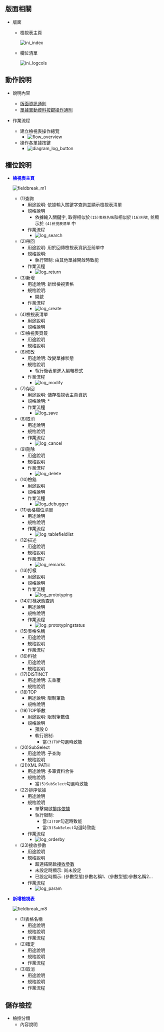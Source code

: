 ## <div id="layout">版面相關</div>

* 版面
  * 檢視表主頁

    ![ini_index]

  * 欄位清單

    ![ini_logcols]

## <div id="form-action">動作說明</div>

* 說明內容
  * [版面資訊通則](../RulesOther/README.md#ruleother1)
  * [單據異動資料按鍵操作通則](../RulesButton/README#rulebutton2)
  
* 作業流程
  * 建立檢視表操作總覽
    * ![flow_overview]
  * 操作各單據按鍵
    * ![diagram_log_button] 

## <div id="object-desc">欄位說明</div>
* <p id="fieldbreak1" style="color:blue;font-weight:bold">檢視表主頁</p>

    ![fieldbreak_m1]

    * <t>(1)查詢</t>
      * 用途說明: 依據輸入關鍵字查詢並顯示檢視表清單
      * 規格說明
        * 依據輸入關鍵字, 取得相似於`(15)表格名稱`和相似於`(16)料號`, 並顯示於 `(4)檢視表清單` 中
      * 作業流程
        * ![log_search]
    * <t>(2)帶回</t>
      * 用途說明: 用於回傳檢視表資訊至前單中
      * 規格說明:
        * 執行限制: 由其他單據開啟時致能
      * 作業流程
        * ![log_return]
    * <t>(3)新增</t>
      * 用途說明: 新增檢視表格
      * 規格說明:
        * 開啟
      * 作業流程
        * ![log_create]
    * <t>(4)檢視表清單</t>
      * 用途說明
      * 規格說明      
    * <t>(5)檢視表頁籤</t>
      * 用途說明
      * 規格說明
    * <t>(6)修改</t>
      * 用途說明: 改變單據狀態
      * 規格說明
        * 執行後表單進入編輯模式
      * 作業流程
        * ![log_modify]
    * <t>(7)存回</t>
      * 用途說明: 儲存檢視表主頁資訊
      * 規格說明:
        * 
      * 作業流程
        * ![log_save]
    * <t>(8)取消</t>
      * 用途說明
      * 規格說明
      * 作業流程
        * ![log_cancel]
    * <t>(9)刪除</t>
      * 用途說明
      * 規格說明
      * 作業流程
        * ![log_delete]
    * <t>(10)檢錯</t>
      * 用途說明
      * 規格說明
      * 作業流程
        * ![log_debugger]
    * <t>(11)表格欄位清單</t>
      * 用途說明
      * 規格說明
      * 作業流程
        * ![log_tablefieldlist]
    * <t>(12)描述</t>
      * 用途說明
      * 規格說明
      * 作業流程
        * ![log_remarks]
    * <t>(13)打樣</t>
      * 用途說明
      * 規格說明
      * 作業流程
        * ![log_prototyping]
    * <t>(14)打樣狀態查詢</t>
      * 用途說明
      * 規格說明
      * 作業流程
        * ![log_prototypingstatus]
    * <t>(15)表格名稱</t>
      * 用途說明
      * 規格說明
      * 作業流程      
    * <t>(16)料號</t>
      * 用途說明
      * 規格說明
    * <t>(17)DISTINCT</t>
      * 用途說明: 去重覆
      * 規格說明
    * <t>(18)TOP</t>
      * 用途說明: 限制筆數
      * 規格說明
    * <t>(19)TOP筆數</t>
      * 用途說明: 限制筆數值
      * 規格說明
        * 預設 0
        * 執行限制:
          * 當`(3)TOP`勾選時致能
    * <t>(20)SubSelect</t>
      * 用途說明: 子查詢
      * 規格說明
    * <t>(21)XML PATH</t>
      * 用途說明: 多筆資料合併
      * 規格說明:
        * 當`(5)SubSelect`勾選時致能
    * <t>(22)排序依據</t>
      * 用途說明
      * 規格說明
        * 單擊開啟[排序依據](#fieldbreak6)
        * 執行限制: 
          * 當`(3)TOP`勾選時致能
          * 當`(5)SubSelect`勾選時致能
      * 作業流程
        * ![log_orderby]
    * <t>(23)接收參數</t>
      * 用途說明
      * 規格說明
        * 超連結開啟[接收參數](#fieldbreak7)
        * 未設定時顯示: 尚未設定
        * 已設定時顯示: (參數型態)參數名稱1、(參數型態)參數名稱2...
      * 作業流程
        * ![log_param]

* <p id="fieldbreak8" style="color:blue;font-weight:bold">新增檢視表</p>
    
    ![fieldbreak_m8]  

    * <t>(1)表格名稱</t>
      * 用途說明
      * 規格說明
      * 作業流程
    * <t>(2)確定</t>
      * 用途說明
      * 規格說明
      * 作業流程 
    * <t>(3)取消</t>
      * 用途說明
      * 規格說明
      * 作業流程

## <div id="save-action">儲存檢控</div>
* 檢控分類
    * 內容說明

<!-- 圖示_介面 -->
[ini_index]:attachment/ini_index.png "[介面]檢視表主頁"
[ini_logcols]:attachment/ini_logcols.png "[介面]欄位清單"
[fieldbreak_m1]:attachment/mark_ini_index.png "[欄位說明]檢視表主頁"
[fieldbreak_m8]:attachment/mark_ini_create_logical.png "[欄位說明]新增檢視表"
<!-- 圖示_作業流程 -->
[flow_overview]:attachment/Diagram_Logical_overview.png "[作業流程]檢視表操作總覽"
[diagram_log_button]:attachment/Diagram_Log_button.png "[作業流程]檢視表各類按鍵操作"
[log_cancel]:attachment/Diagram_Log_cancel.png "[作業流程]檢視表取消"
[log_create]:attachment/Diagram_Log_create.png "[作業流程]檢視表新增"
[log_debugger]:attachment/Diagram_Log_debugger.png "[作業流程]單元檢錯"
[log_delete]:attachment/Diagram_Log_delete.png "[作業流程]檢視表刪除"
[log_modify]:attachment/Diagram_Log_modify.png "[作業流程]檢視表修改"
[log_orderby]:attachment/Diagram_Log_orderby.png "[作業流程]排序依據"
[log_param]:attachment/Diagram_Log_param.png "[作業流程]接收參數"
[log_prototyping]:attachment/Diagram_Log_Prototyping.png "[作業流程]打樣"
[log_prototypingstatus]:attachment/Diagram_Log_PrototypingStatus.png "[作業流程]打樣狀態查詢"
[log_remarks]:attachment/Diagram_Log_Remarks.png "[作業流程]描述"
[log_return]:attachment/Diagram_Log_return.png "[作業流程]帶回"
[log_save]:attachment/Diagram_Log_save.png "[作業流程]檢視表儲存"
[log_search]:attachment/Diagram_Log_search.png "[作業流程]搜尋"
[log_tablefieldlist]:attachment/Diagram_Log_TableFieldList.png "[作業流程]表單欄位清單"


<!-- 超連結 -->